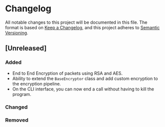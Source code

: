 # Changelog

All notable changes to this project will be documented in this file. The format is based on [Keep a Changelog](https://keepachangelog.com/en/1.0.0/),
and this project adheres to [Semantic Versioning](https://semver.org/spec/v2.0.0.html).

## [Unreleased]

### Added

- End to End Encryption of packets using RSA and AES.
- Ability to extend the `BaseEncryptor` class and add custom encryption to the encryption pipeline.
- On the CLI interface, you can now end a call without having to kill the program.

### Changed

### Removed

